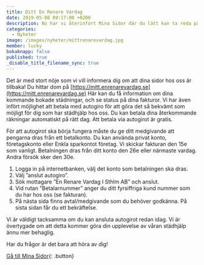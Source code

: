```yaml
---
title: Ditt En Renare Vardag
date: 2019-05-08 09:17:00 +0200
description: Nu har vi återinfört Mina Sidor där du lätt kan ta reda på dina kommande bokade städningar, och se status på dina fakturor.
categories: 
  - Nyheter
image: /images/nyheter/mittrenarevardag.jpg
member: lucky
bokaknapp: false
published: true
_disable_title_filename_sync: true
---
```


Det &auml;r med stort n&ouml;je som vi vill informera dig om att dina sidor hos oss &auml;r tillbaka\! Du hittar dom p&aring; [https://mitt.enrenarevardag.se](https://mitt.enrenarevardag.se) H&auml;r kan du f&aring; information om dina kommande bokade st&auml;dningar, och se status p&aring; dina fakturor. Vi har &auml;ven inf&ouml;rt m&ouml;jlighet att betala med autogiro f&ouml;r att g&ouml;ra det s&aring; bekv&auml;mt som m&ouml;jligt f&ouml;r dig som har st&auml;dhj&auml;lp hos oss. Du kan betala dina &aring;terkommande r&auml;kningar automatiskt p&aring; r&auml;tt dag. Att betala via autogirot &auml;r gratis.

F&ouml;r att autogirot ska b&ouml;rja fungera m&aring;ste du ge ditt medgivande att pengarna dras fr&aring;n ett betalkonto. Du kan anv&auml;nda privat konto, f&ouml;retagskonto eller Enkla sparkontot f&ouml;retag. Vi skickar fakturan den 15e som vanligt. Betalningen dras fr&aring;n ditt konto den 26e eller n&auml;rmaste vardag. Andra f&ouml;rs&ouml;k sker den 30e.

1. Logga in p&aring; internetbanken, v&auml;lj det konto som betalningen ska dras.
2. V&auml;lj ”anslut autogiro”.
3. S&ouml;k mottagare ”En Renare Vardag I Sthlm AB” och anslut.
4. Vid rutan ”Betalarnummer” anger du ditt fyrsiffriga kund nummer som du har hos oss (se fakturan).
5. P&aring; n&auml;sta sida finns avtal/medgivande som du beh&ouml;ver godk&auml;nna. P&aring; sista sidan f&aring;r du ett bekr&auml;ftelse.

Vi &auml;r v&auml;ldigt tacksamma om du kan ansluta autogirot redan idag. Vi &auml;r &ouml;vertygade om att detta kommer g&ouml;ra din upplevelse av v&aring;ran st&auml;dhj&auml;lp &auml;nnu mer behaglig.

Har du fr&aring;gor &auml;r det bara att h&ouml;ra av dig\!

[G&aring; till Mina Sidor](https://mitt.enrenarevardag.se){: .button}